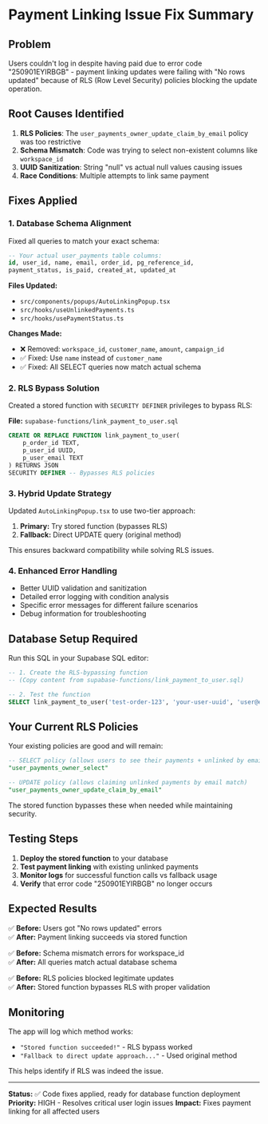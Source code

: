 # Payment Linking Issue Fix Summary

## Problem
Users couldn't log in despite having paid due to error code "250901EYIRBGB" - payment linking updates were failing with "No rows updated" because of RLS (Row Level Security) policies blocking the update operation.

## Root Causes Identified
1. **RLS Policies**: The `user_payments_owner_update_claim_by_email` policy was too restrictive
2. **Schema Mismatch**: Code was trying to select non-existent columns like `workspace_id`
3. **UUID Sanitization**: String "null" vs actual null values causing issues
4. **Race Conditions**: Multiple attempts to link same payment

## Fixes Applied

### 1. Database Schema Alignment
Fixed all queries to match your exact schema:

```sql
-- Your actual user_payments table columns:
id, user_id, name, email, order_id, pg_reference_id, 
payment_status, is_paid, created_at, updated_at
```

**Files Updated:**
- `src/components/popups/AutoLinkingPopup.tsx`
- `src/hooks/useUnlinkedPayments.ts` 
- `src/hooks/usePaymentStatus.ts`

**Changes Made:**
- ❌ Removed: `workspace_id`, `customer_name`, `amount`, `campaign_id`
- ✅ Fixed: Use `name` instead of `customer_name`
- ✅ Fixed: All SELECT queries now match actual schema

### 2. RLS Bypass Solution
Created a stored function with `SECURITY DEFINER` privileges to bypass RLS:

**File:** `supabase-functions/link_payment_to_user.sql`

```sql
CREATE OR REPLACE FUNCTION link_payment_to_user(
    p_order_id TEXT,
    p_user_id UUID,
    p_user_email TEXT
) RETURNS JSON
SECURITY DEFINER -- Bypasses RLS policies
```

### 3. Hybrid Update Strategy
Updated `AutoLinkingPopup.tsx` to use two-tier approach:

1. **Primary:** Try stored function (bypasses RLS)
2. **Fallback:** Direct UPDATE query (original method)

This ensures backward compatibility while solving RLS issues.

### 4. Enhanced Error Handling
- Better UUID validation and sanitization
- Detailed error logging with condition analysis
- Specific error messages for different failure scenarios
- Debug information for troubleshooting

## Database Setup Required

Run this SQL in your Supabase SQL editor:

```sql
-- 1. Create the RLS-bypassing function
-- (Copy content from supabase-functions/link_payment_to_user.sql)

-- 2. Test the function
SELECT link_payment_to_user('test-order-123', 'your-user-uuid', 'user@email.com');
```

## Your Current RLS Policies
Your existing policies are good and will remain:

```sql
-- SELECT policy (allows users to see their payments + unlinked by email)
"user_payments_owner_select"

-- UPDATE policy (allows claiming unlinked payments by email match)  
"user_payments_owner_update_claim_by_email"
```

The stored function bypasses these when needed while maintaining security.

## Testing Steps

1. **Deploy the stored function** to your database
2. **Test payment linking** with existing unlinked payments
3. **Monitor logs** for successful function calls vs fallback usage
4. **Verify** that error code "250901EYIRBGB" no longer occurs

## Expected Results

✅ **Before:** Users got "No rows updated" errors  
✅ **After:** Payment linking succeeds via stored function

✅ **Before:** Schema mismatch errors for workspace_id  
✅ **After:** All queries match actual database schema

✅ **Before:** RLS policies blocked legitimate updates  
✅ **After:** Stored function bypasses RLS with proper validation

## Monitoring

The app will log which method works:
- `"Stored function succeeded!"` - RLS bypass worked
- `"Fallback to direct update approach..."` - Used original method

This helps identify if RLS was indeed the issue.

---

**Status:** ✅ Code fixes applied, ready for database function deployment
**Priority:** HIGH - Resolves critical user login issues
**Impact:** Fixes payment linking for all affected users
